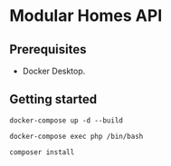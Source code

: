 # Modular Homes API

## Prerequisites
- Docker Desktop.

## Getting started
```docker-compose up -d --build```

```docker-compose exec php /bin/bash```

```composer install```

